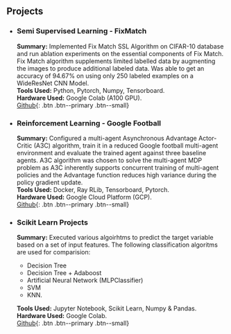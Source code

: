 <!-- ---
layout: collection
title: "Projects"
collection: projects
permalink: /projects/
author_profile: true
entries_layout: grid
classes: wide
header:
    overlay_image: /assets/images/joel-filipe-small-warmer.jpg
--- -->

## Projects
- ### Semi Supervised Learning - FixMatch 
  **Summary:** Implemented Fix Match SSL Algorithm on CIFAR-10 database and run ablation experiments on the essential components of Fix Match. Fix Match algorithm supplements limited labelled data by augmenting the images to produce additional labeled data. Was able to get an accuracy of 94.67% on using only 250 labeled examples on a WideResNet CNN Model.<br />
  **Tools Used:** Python, Pytorch, Numpy, Tensorboard.<br />
  **Hardware Used:** Google Colab (A100 GPU).<br />
  [Github](https://github.com/vimvenu-rgb/Fix_Mix_Match-Project){: .btn .btn--primary .btn--small}
- ### Reinforcement Learning - Google Football
  **Summary:** Configured a multi-agent Asynchronous Advantage Actor-Critic (A3C) algorithm, train it in a reduced Google football multi-agent environment and evaluate the trained agent against three baseline agents.  A3C algorithm was chosen to solve the multi-agent MDP problem as A3C inherently supports concurrent training of multi-agent policies and the Advantage function reduces high variance during the policy gradient update.<br />
  **Tools Used:** Docker, Ray RLib, Tensorboard, Pytorch.<br />
  **Hardware Used:** Google Cloud Platform (GCP).<br />
  [Github](https://github.com/vimvenu-rgb/A3C_RL_Project){: .btn .btn--primary .btn--small}
- ### Scikit Learn Projects
  **Summary:** Executed various algoirhtms to predict the target variable based on a set of input features. The following classification algoritms are used for comparision:
  - Decision Tree
  - Decision Tree + Adaboost
  - Artificial Neural Network (MLPClassifier)
  - SVM
  - KNN.<br />
  
  **Tools Used:** Jupyter Notebook, Scikit Learn, Numpy & Pandas.<br />
  **Hardware Used:** Google Colab.<br />
  [Github](https://github.com/vimvenu-rgb/ScikitLearn_Projects){: .btn .btn--primary .btn--small}